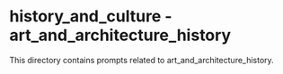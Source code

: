 # history_and_culture - art_and_architecture_history

This directory contains prompts related to art_and_architecture_history.